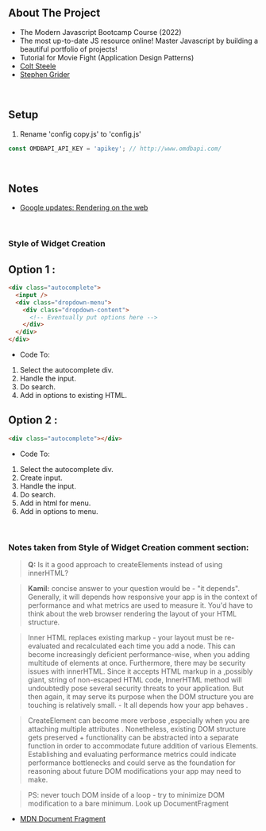 ## About The Project

- The Modern Javascript Bootcamp Course (2022)
- The most up-to-date JS resource online! Master Javascript by building a beautiful portfolio of projects!
- Tutorial for Movie Fight (Application Design Patterns)
- [Colt Steele](https://github.com/Colt)
- [Stephen Grider](https://github.com/StephenGrider)

&nbsp;

## Setup

1. Rename 'config copy.js' to 'config.js'

```js
const OMDBAPI_API_KEY = 'apikey'; // http://www.omdbapi.com/
```

&nbsp;

## Notes

- [Google updates: Rendering on the web](https://developers.google.com/web/updates/2019/02/rendering-on-the-web)

&nbsp;

### Style of Widget Creation

## Option 1 :

```html
<div class="autocomplete">
  <input />
  <div class="dropdown-menu">
    <div class="dropdown-content">
      <!-- Eventually put options here -->
    </div>
  </div>
</div>
```

- Code To:

1. Select the autocomplete div.
2. Handle the input.
3. Do search.
4. Add in options to existing HTML.

## Option 2 :

```html
<div class="autocomplete"></div>
```

- Code To:

1. Select the autocomplete div.
2. Create input.
3. Handle the input.
4. Do search.
5. Add in html for menu.
6. Add in options to menu.

&nbsp;

### Notes taken from Style of Widget Creation comment section:

> <b>Q:</b> Is it a good approach to createElements instead of using innerHTML?

> <b>Kamil:</b> concise answer to your question would be - "it depends". Generally, it will depends how responsive your app is in the context of performance and what metrics are used to measure it. You'd have to think about the web browser rendering the layout of your HTML structure.

> Inner HTML replaces existing markup - your layout must be re-evaluated and recalculated each time you add a node. This can become increasingly deficient performance-wise, when you adding multitude of elements at once. Furthermore, there may be security issues with innerHTML. Since it accepts HTML markup in a ,possibly giant, string of non-escaped HTML code, InnerHTML method will undoubtedly pose several security threats to your application. But then again, it may serve its purpose when the DOM structure you are touching is relatively small. - It all depends how your app behaves .

> CreateElement can become more verbose ,especially when you are attaching multiple attributes . Nonetheless, existing DOM structure gets preserved + functionality can be abstracted into a separate function in order to accommodate future addition of various Elements. Establishing and evaluating performance metrics could indicate performance bottlenecks and could serve as the foundation for reasoning about future DOM modifications your app may need to make.

> PS: never touch DOM inside of a loop - try to minimize DOM modification to a bare minimum. Look up DocumentFragment

- [MDN Document Fragment](https://developer.mozilla.org/en-US/docs/Web/API/DocumentFragment)
